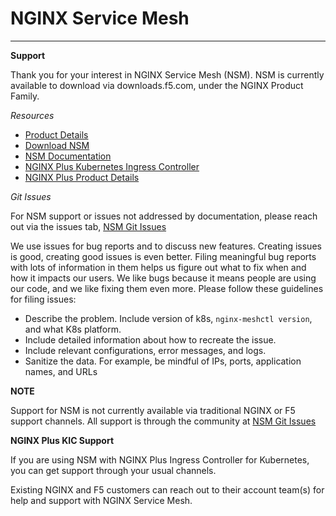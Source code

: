 # NGINX Service Mesh
---

**Support**

Thank you for your interest in NGINX Service Mesh (NSM).  NSM is currently
available to download via downloads.f5.com, under the NGINX Product Family.

*Resources* 

- [Product Details](https://www.nginx.com/products/nginx-service-mesh/)
- [Download NSM](https://downloads.f5.com/esd/product.jsp?sw=NGINX-Public&pro=NGINX_Service_Mesh)
- [NSM Documentation](https://docs.nginx.com/nginx-service-mesh)
- [NGINX Plus Kubernetes Ingress Controller](https://www.nginx.com/products/nginx/kubernetes-ingress-controller/)
- [NGINX Plus Product Details]( https://www.nginx.com/products/nginx/)

*Git Issues* 

For NSM support or issues not addressed by documentation, please reach out
via the issues tab, [NSM Git
Issues](https://github.com/nginxinc/nginx-service-mesh/issues)

We use issues for bug reports and to discuss new features. 
Creating issues is good, creating good issues is even better. 
Filing meaningful bug reports with lots of information in them helps us
figure out what to fix when and how it impacts our users. We like bugs
because it means people are using our code, and we like fixing them even
more. Please follow these guidelines for filing issues:

* Describe the problem. Include version of k8s, `nginx-meshctl version`, and what K8s platform. 
* Include detailed information about how to recreate the issue.
* Include relevant configurations, error messages, and logs.
* Sanitize the data. For example, be mindful of IPs, ports, application names, and URLs

**NOTE**

Support for NSM is not currently available via traditional NGINX or F5
support channels.  All support is through the community at [NSM Git
Issues](https://github.com/nginxinc/nginx-service-mesh/issues)

**NGINX Plus KIC Support**

If you are using NSM with NGINX Plus Ingress Controller for Kubernetes, you can get support through your usual channels.

Existing NGINX and F5 customers can reach out to their account team(s) for help and support with NGINX Service Mesh.
